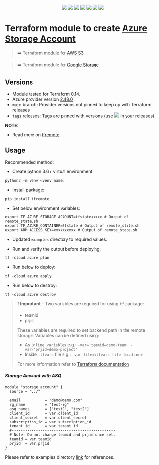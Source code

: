 <p align="center">
    <a href="https://github.com/tomarv2/terraform-azure-storage-account/actions/workflows/security_scans.yml" alt="Security Scans">
        <img src="https://github.com/tomarv2/terraform-azure-storage-account/actions/workflows/security_scans.yml/badge.svg?branch=main" /></a>
    <a href="https://www.apache.org/licenses/LICENSE-2.0" alt="license">
        <img src="https://img.shields.io/github/license/tomarv2/terraform-azure-storage-account" /></a>
    <a href="https://github.com/tomarv2/terraform-azure-storage-account/tags" alt="GitHub tag">
        <img src="https://img.shields.io/github/v/tag/tomarv2/terraform-azure-storage-account" /></a>
    <a href="https://github.com/tomarv2/terraform-azure-storage-account/pulse" alt="Activity">
        <img src="https://img.shields.io/github/commit-activity/m/tomarv2/terraform-azure-storage-account" /></a>
    <a href="https://stackoverflow.com/users/6679867/tomarv2" alt="Stack Exchange reputation">
        <img src="https://img.shields.io/stackexchange/stackoverflow/r/6679867"></a>
    <a href="https://discord.gg/XH975bzN" alt="chat on Discord">
        <img src="https://img.shields.io/discord/813961944443912223?logo=discord"></a>
    <a href="https://twitter.com/intent/follow?screen_name=varuntomar2019" alt="follow on Twitter">
        <img src="https://img.shields.io/twitter/follow/varuntomar2019?style=social&logo=twitter"></a>
</p>

# Terraform module to create [Azure Storage Account](https://registry.terraform.io/modules/tomarv2/storage-account/azure/latest)

####

> :arrow_right:  Terraform module for [AWS S3](https://registry.terraform.io/modules/tomarv2/s3/aws/latest)

> :arrow_right:  Terraform module for [Google Storage](https://registry.terraform.io/modules/tomarv2/storage-bucket/google/latest)


## Versions

- Module tested for Terraform 0.14.
- Azure provider version [2.48.0](https://registry.terraform.io/providers/hashicorp/azurerm/latest)
- `main` branch: Provider versions not pinned to keep up with Terraform releases
- `tags` releases: Tags are pinned with versions (use <a href="https://github.com/tomarv2/terraform-azure-storage-account/tags" alt="GitHub tag">
        <img src="https://img.shields.io/github/v/tag/tomarv2/terraform-azure-storage-account" /></a> in your releases)

**NOTE:** 

- Read more on [tfremote](https://github.com/tomarv2/tfremote)

## Usage

Recommended method:

- Create python 3.6+ virtual environment 
```
python3 -m venv <venv name>
```

- Install package:
```
pip install tfremote
```

- Set below environment variables:
```
export TF_AZURE_STORAGE_ACCOUNT=tfstatexxxxx # Output of remote_state.sh
export TF_AZURE_CONTAINER=tfstate # Output of remote_state.sh
export ARM_ACCESS_KEY=xxxxxxxxxx # Output of remote_state.sh
```  

- Updated `examples` directory to required values.

- Run and verify the output before deploying:
```
tf -cloud azure plan
```

- Run below to deploy:
```
tf -cloud azure apply
```

- Run below to destroy:
```
tf -cloud azure destroy
```


> ❗️ **Important** - Two variables are required for using `tf` package:
>
> - teamid
> - prjid
>
> These variables are required to set backend path in the remote storage.
> Variables can be defined using:
>
> - As `inline variables` e.g.: `-var='teamid=demo-team' -var='prjid=demo-project'`
> - Inside `.tfvars` file e.g.: `-var-file=<tfvars file location> `
>
> For more information refer to [Terraform documentation](https://www.terraform.io/docs/language/values/variables.html)

##### Storage Account with ASQ

```
module "storage_account" {
  source = "../"

  email           = "demo@demo.com"
  rg_name         = "test-rg"
  asq_names       = ["test1", "test2"]
  client_id       = var.client_id
  client_secret   = var.client_secret
  subscription_id = var.subscription_id
  tenant_id       = var.tenant_id
  #-----------------------------------------------
  # Note: Do not change teamid and prjid once set.
  teamid = var.teamid
  prjid  = var.prjid
}
```

Please refer to examples directory [link](examples) for references.
